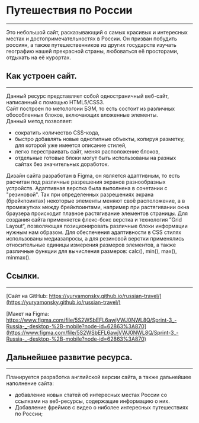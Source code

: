 # Путешествия по России
-----------------------
Это небольшой сайт, расказывающий о самых красивых и интересных местах и достопримечательностях в России.
Он призван побудить россиян, а также путешественников из других государств изучать географию нашей 
прекрасной страны, любоваться её просторами, отдыхать на её курортах.

## Как устроен сайт.
--------------------
Данный ресурс представляет собой одностраничный веб-сайт, написанный с помощью HTML5/CSS3.  
Сайт построен по метологоии БЭМ, то есть состоит из различных обособленных блоков, включающих вложенные элементы.  
Данный метод позволяет:
- сократить количество CSS-кода,
- быстро добавлять новые однотипные объекты, копируя разметку, для которой уже имеется описание стилей,
- легко перестраивать сайт, меняя расположение блоков,
- отдельные готовые блоки могут быть использованы на разных сайтах без значительных доработок.  

Дизайн сайта разработан в Figma, он является адаптивным, то есть расчитан под различные разрешения экранов
разнообразных устройств. Адаптивная верстка была выполнена в сочетании с "резиновой". Так при определенных разрешениях
экрана (брейкпоинтах) некоторые элементы меняют своё расположение, а в промежутках между брейкпоинтами, например при 
растягивании окна браузера происходит плавное растягивание элементов страницы.
Для создания сайта применяется флекс-бокс верстка и технология ”Grid Layout“, позволяющая позиционировать различные
блоки информации нужным нам образом. Для обеспечения адаптивности в CSS стилях использованы медиазапросы, а для 
резиновой верстки применялись относительные единицы измерения размеров элементов, а также различные функции для вычисления
размеров: calc(), min(), max(), minmax().

## Ссылки.
----------
[Сайт на GitHub: https://yuryamonsky.github.io/russian-travel/](https://yuryamonsky.github.io/russian-travel/)

[Макет на Figma: https://www.figma.com/file/5S2WSbEFL6awjVWJ0NWL8Q/Sprint-3_-Russia-_-desktop-%2B-mobile?node-id=62863%3A870](https://www.figma.com/file/5S2WSbEFL6awjVWJ0NWL8Q/Sprint-3_-Russia-_-desktop-%2B-mobile?node-id=62863%3A870)

## Дальнейшее развитие ресурса.
-------------------------------
Планируется разработка английской версии сайта, а также дальнейшее наполнение сайта:
- добавление новых статей об интересных местах России со ссылками на веб-ресурсы, содержащие информацию о них.
- Добавление фреймов с видео о ниболее интересных путешествиях по России;

